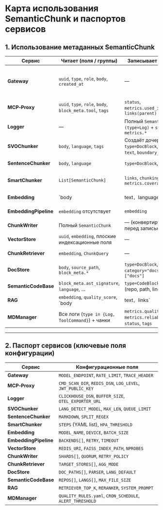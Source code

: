 # Карта использования SemanticChunk и паспортов сервисов

## 1. Использование метаданных SemanticChunk

| Сервис                | Читает (поля / группы)                                    | Записывает / обновляет                                                      | Назначение                                                                        |                              |
| --------------------- | --------------------------------------------------------- | --------------------------------------------------------------------------- | --------------------------------------------------------------------------------- | ---------------------------- |
| **Gateway**           | `uuid`, `type`, `role`, `body`, `created_at`              | —                                                                           | Формирует первичный пользовательский `SemanticChunk` и проксирует запросы моделей |                              |
| **MCP‑Proxy**         | `uuid`, `type`, `role`, `body`, `block_meta.tool`, `tags` | `status`, `metrics.used_in_generation`, `links(parent)`                     | Валидирует и проксирует вызовы инструментов; логирует как `ToolCommand`           |                              |
| **Logger**            | —                                                         | Полный `SemanticChunk (type=Log)` + `status`, `metrics.*`                   | Централизованная трассировка запросов                                             |                              |
| **SVOChunker**        | `body`, `language`, `tags`                                | Создаёт дочерние чанки: `type=DocBlock`, `ordinal`, `text`, `boundary_next` | Семантическое разбиение текста                                                    |                              |
| **SentenceChunker**   | `body`, `language`                                        | `type=DocBlock`, `ordinal`, `text`                                          | Разбиение по предложениям/разметке                                                |                              |
| **SmartChunker**      | `List[SemanticChunk]`                                     | `links`, `chunking_version`, `metrics.coverage`                             | Комбинированный пайплайн, масштабирует чанкеры                                    |                              |
| **Embedding**         | \`body                                                    | text`, `language`, `type\`                                                  | `embedding`, `metrics.boundary_prev/next`                                         | Генерация эмбеддингов        |
| **EmbeddingPipeline** | `embedding` отсутствует                                   | `embedding`                                                                 | Балансировщик запросов к Embedding‑нодам                                          |                              |
| **ChunkWriter**       | Полный `SemanticChunk`                                    | — (конвертирует в flat перед записью)                                       | Пишет в несколько VectorStore                                                     |                              |
| **VectorStore**       | `uuid`, `embedding`, плоские индексационные поля          | —                                                                           | FAISS + Redis, гибридный поиск                                                    |                              |
| **ChunkRetriever**    | `embedding`, `ChunkQuery`                                 | —                                                                           | Параллельный поиск и агрегация                                                    |                              |
| **DocStore**          | `body`, `source_path`, `block_meta.*`                     | `type=DocBlock`, `category="docs"`, `tags=["docs"]`                         | Хранение/поиск документации                                                       |                              |
| **SemanticCodeBase**  | `block_meta.ast_signature`, `language`, …                 | `type=CodeBlock`, `block_meta` (repo, path, lines)                          | Семантическая база кода                                                           |                              |
| **RAG**               | `embedding`, `quality_score`, \`body                      | text`, `links\`                                                             | `metrics.used_as_context`, `metrics.matches`                                      | Retrieve‑and‑Generate ответы |
| **MDManager**         | Все логи (`type in {Log, ToolCommand}`) + чанки           | `metrics.quality_score`, `metrics.reliability`, `status`, `tags`            | Оценка качества, надёжности, сортировка                                           |                              |

---

## 2. Паспорт сервисов (ключевые поля конфигурации)

| Сервис                | Конфигурационные поля                                      |
| --------------------- | ---------------------------------------------------------- |
| **Gateway**           | `MODEL_ENDPOINT`, `RATE_LIMIT`, `TRACE_HEADER`             |
| **MCP‑Proxy**         | `CMD_SCAN_DIR`, `REDIS_DSN`, `LOG_LEVEL`, `JWT_PUBLIC_KEY` |
| **Logger**            | `CLICKHOUSE_DSN`, `BUFFER_SIZE`, `OTEL_EXPORTER_URL`       |
| **SVOChunker**        | `LANG_DETECT_MODEL`, `MAX_LEN`, `QUEUE_LIMIT`              |
| **SentenceChunker**   | `MARKDOWN`, `SPLIT_REGEX`                                  |
| **SmartChunker**      | `STEPS` (YAML list), `HPA_THRESHOLD`                       |
| **Embedding**         | `MODEL_NAME`, `DEVICE`, `BATCH_SIZE`                       |
| **EmbeddingPipeline** | `BACKENDS[]`, `RETRY`, `TIMEOUT`                           |
| **VectorStore**       | `REDIS_URI`, `FAISS_INDEX_PATH`, `NPROBES`                 |
| **ChunkWriter**       | `SHARDS[]`, `QUORUM`, `RETRY_POLICY`                       |
| **ChunkRetriever**    | `TARGET_STORES[]`, `AGG_MODE`                              |
| **DocStore**          | `DOC_PATHS[]`, `PARSER`, `LANG_DEFAULT`                    |
| **SemanticCodeBase**  | `REPOS[]`, `LANGS[]`, `MAX_FILE_SIZE`                      |
| **RAG**               | `RETRIEVER_TOP_K`, `RERANKER`, `SYSTEM_PROMPT`             |
| **MDManager**         | `QUALITY_RULES.yaml`, `CRON_SCHEDULE`, `ALERT_THRESHOLD`   |

